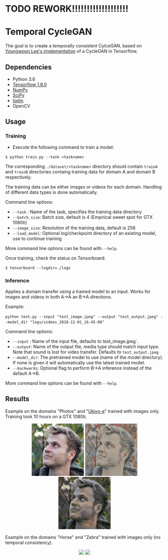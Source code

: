 
# TODO REWORK!!!!!!!!!!!!!!!!!!!

# Temporal CycleGAN

The goal is to create a temporally consistent CylceGAN, based on [Youngwoon Lee's implementation](https://github.com/gitlimlab/CycleGAN-Tensorflow) of a CycleGAN in Tensorflow.

## Dependencies

- Python 3.6
- [Tensorflow 1.8.0](https://www.tensorflow.org/)
- [NumPy](https://pypi.python.org/pypi/numpy)
- [SciPy](https://pypi.python.org/pypi/scipy)
- [tqdm](https://github.com/tqdm/tqdm)
- OpenCV

## Usage

### Training

- Execute the following command to train a model:

```
$ python train.py --task <taskname>
```

The corresponding `./dataset/<taskname>` directory should contain `trainA` and `trainB` directories containg training
data for domain A and domain B respectively. 

The training data can be either images or videos for each domain. Handling of different data types is done automatically.

Command line options:

- `--task` : Name of the task, specifies the training data directory
- `--batch_size`: Batch size, default is 4 (Empirical sweet spot for GTX 1080ti)
- `--image_size`: Resolution of the training data, default is 256
- `--load_model`: Optional log/checkpoint directory of an existing model, use to continue training

More command line options can be found with `--help`.

Once training, check the status on Tensorboard:

```
$ tensorboard --logdir=./logs
```


### Inference

Applies a domain transfer using a trained model to an input. Works for images and videos in both A->A an B->A directions. 

Example:

``
python test.py --input "test_image.jpeg" --output "test_output.jpeg" --model_dir "logs/videos_2018-12-01_16-45-08"
``

Command line options:

- `--input` : Name of the input file, defaults to test_image.jpeg`.
- `--output`: Name of the output file, media type should match input type. Note that sound is lost for video transfer. 
Defaults to `test_output.jpeg`
- `--model_dir`: The pretrained model to use (name of the model directory). If none is given it will automatically use 
the latest trained model.
- `--backwards`: Optional flag to perform B->A inference instead of the default A->B.

More command line options can be found with `--help`.

## Results

Example on the domains "Photos" and "[Ukiyo-e](https://en.wikipedia.org/wiki/Ukiyo-e)" trained with images only. Training took 10 hours on a GTX 1080ti.

<p align = 'center'>
<img src = 'test_image.jpeg' width = '33%'>
<img src = 'test_output.jpeg' width = '33%'>
<img src = 'circle_output.jpeg' width = '33%'>
</p>

Example on the domains "Horse" and "Zebra" trained with images only (no temporal consistency).

<p align = 'center'>
<img src = 'horse_gif.gif' width = '49%'>
<img src = 'zebra_gif.gif' width = '49%'>
</p>
